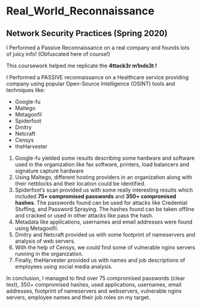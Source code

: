 # Real_World_Reconnaissance
## Network Security Practices (Spring 2020)
I Performed a Passive Reconnaissance on a real company and founds lots of juicy info! (Obfuscated here of course!)

This coursework helped me replicate the **4ttack3r m1nds3t !**

I Performed a PASSIVE reconnaissance on a Healthcare service providing company using popular Open-Source Intelligence (OSINT) tools and techniques like:
- Google-fu
- Maltego
- Metagoofil
- Spiderfoot
- Dmitry
- Netcraft
- Censys
- theHarvester

1. Google-fu yielded some results describing some hardware and software used in the organization like fax software, printers, load balancers and signature capture hardware
2. Using Maltego, different hosting providers in an organization along with their netblocks and their location could be identified.
3. Spiderfoot’s scan provided us with some really interesting results which included **75+ compromised passwords** and **350+ compromised hashes**. The passwords found can be used for attacks like Credential Stuffing, and Password Spraying. The hashes found can be taken offline and cracked or used in other attacks like pass the hash.
4. Metadata like applications, usernames and email addresses were found using Metagoofil.
5. Dmitry and Netcraft provided us with some footprint of nameservers and analysis of web servers.
6. With the help of Censys, we could find some of vulnerable nginx servers running in the organization.
7.  Finally, theHarvester provided us with names and job descriptions of employees using social media analysis.

In conclusion, I managed to find over 75 compromised passwords (clear text), 350+ compromised hashes, used applications, usernames, email addresses, footprint of nameservers and webservers, vulnerable nginx servers, employee names and their job roles on my target.

